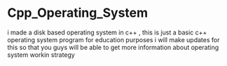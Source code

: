 # Cpp_Operating_System
i made a disk based operating system in c++ , this is just a basic c++ operating system program for education purposes i will make updates for this so that you guys will be able to get more information about operating system workin strategy 
